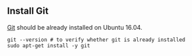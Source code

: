 ## Install Git

[Git](https://git-scm.com/) should be already installed on Ubuntu 16.04.

```shell
git --version # to verify whether git is already installed
sudo apt-get install -y git
```